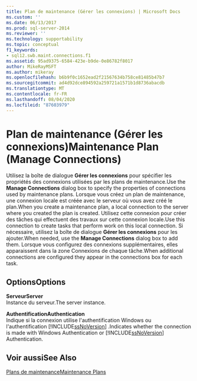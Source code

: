 ```yaml
---
title: Plan de maintenance (Gérer les connexions) | Microsoft Docs
ms.custom: ''
ms.date: 06/13/2017
ms.prod: sql-server-2014
ms.reviewer: ''
ms.technology: supportability
ms.topic: conceptual
f1_keywords:
- sql12.swb.maint.connections.f1
ms.assetid: 95ad9375-6584-423e-b9de-0e86782f8017
author: MikeRayMSFT
ms.author: mikeray
ms.openlocfilehash: b6b9f0c1652ead2f21567634b758ce81485b47b7
ms.sourcegitcommit: ad4d92dce894592a259721a1571b1d8736abacdb
ms.translationtype: MT
ms.contentlocale: fr-FR
ms.lasthandoff: 08/04/2020
ms.locfileid: "87603979"
---
```

# <a name="maintenance-plan-manage-connections"></a><span data-ttu-id="fbad6-102">Plan de maintenance (Gérer les connexions)</span><span class="sxs-lookup"><span data-stu-id="fbad6-102">Maintenance Plan (Manage Connections)</span></span>
  <span data-ttu-id="fbad6-103">Utilisez la boîte de dialogue **Gérer les connexions** pour spécifier les propriétés des connexions utilisées par les plans de maintenance.</span><span class="sxs-lookup"><span data-stu-id="fbad6-103">Use the **Manage Connections** dialog box to specify the properties of connections used by maintenance plans.</span></span> <span data-ttu-id="fbad6-104">Lorsque vous créez un plan de maintenance, une connexion locale est créée avec le serveur où vous avez créé le plan.</span><span class="sxs-lookup"><span data-stu-id="fbad6-104">When you create a maintenance plan, a local connection to the server where you created the plan is created.</span></span> <span data-ttu-id="fbad6-105">Utilisez cette connexion pour créer des tâches qui effectuent des travaux sur cette connexion locale.</span><span class="sxs-lookup"><span data-stu-id="fbad6-105">Use this connection to create tasks that perform work on this local connection.</span></span> <span data-ttu-id="fbad6-106">Si nécessaire, utilisez la boîte de dialogue **Gérer les connexions** pour les ajouter.</span><span class="sxs-lookup"><span data-stu-id="fbad6-106">When needed, use the **Manage Connections** dialog box to add them.</span></span> <span data-ttu-id="fbad6-107">Lorsque vous configurez des connexions supplémentaires, elles apparaissent dans la zone Connexions de chaque tâche.</span><span class="sxs-lookup"><span data-stu-id="fbad6-107">When additional connections are configured they appear in the connections box for each task.</span></span>  
  
## <a name="options"></a><span data-ttu-id="fbad6-108">Options</span><span class="sxs-lookup"><span data-stu-id="fbad6-108">Options</span></span>  
 <span data-ttu-id="fbad6-109">**Serveur**</span><span class="sxs-lookup"><span data-stu-id="fbad6-109">**Server**</span></span>  
 <span data-ttu-id="fbad6-110">Instance du serveur.</span><span class="sxs-lookup"><span data-stu-id="fbad6-110">The server instance.</span></span>  
  
 <span data-ttu-id="fbad6-111">**Authentification**</span><span class="sxs-lookup"><span data-stu-id="fbad6-111">**Authentication**</span></span>  
 <span data-ttu-id="fbad6-112">Indique si la connexion utilise l'authentification Windows ou l'authentification [!INCLUDE[ssNoVersion](../../includes/ssnoversion-md.md)] .</span><span class="sxs-lookup"><span data-stu-id="fbad6-112">Indicates whether the connection is made with Windows Authentication or [!INCLUDE[ssNoVersion](../../includes/ssnoversion-md.md)] Authentication.</span></span>  
  
## <a name="see-also"></a><span data-ttu-id="fbad6-113">Voir aussi</span><span class="sxs-lookup"><span data-stu-id="fbad6-113">See Also</span></span>  
 [<span data-ttu-id="fbad6-114">Plans de maintenance</span><span class="sxs-lookup"><span data-stu-id="fbad6-114">Maintenance Plans</span></span>](maintenance-plans.md)  
  
  
